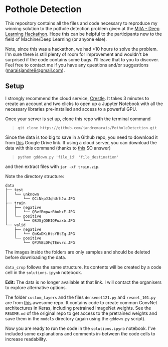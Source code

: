 # Pothole Detection

This repository contains all the files and code necessary to reproduce my winning solution to the pothole detection problem given at the [MIIA - Deep Learning Hackathon](http://machineintelligenceafrica.org/activities/hackathon/). Hope this can be helpful to the participants new to the field of Machine/Deep Learning (or anyone else).

Note, since this was a hackathon, we had <10 hours to solve the problem. I'm sure there is still plenty of room for improvement and wouldn't be surprised if the code contains some bugs. I'll leave that to you to discover. Feel free to contact me if you have any questions and/or suggestions (maraisjandre9@gmail.com).

## Setup

I strongly recommend the cloud service, [Crestle](crestle.com). It takes 3 minutes to create an account and two clicks to open up a Jupyter Notebook with all the necessary libraries pre-installed and access to a powerful GPU.

Once your server is set up, clone this repo with the terminal command

> `git clone https://github.com/jandremarais/PotholeDetection.git`

Since the data is too big to save in a Github repo, you need to download it from [this](https://drive.google.com/open?id=0B1IZ6xxwxyvTcWNOWHAxeVgyTlU%C2%A0) Google Drive link. If using a cloud server, you can download the data with this command (thanks to [this](https://stackoverflow.com/a/39225039/6785054) SO answer)

> `python gddown.py 'file_id' 'file_destination'`

and then extract files with `jar -xf train.zip`.

Note the directory structure:

```{txt}
data  
├── test  
│   └── unknown  
│       └── QCiNkpJJqhUrhJw.JPG  
├── train  
│   ├── negative  
│   │   └── QBvfRmpwrRbuhxE.JPG  
│   └── positive  
│       └── QBJSjQDEIQPuaxb.JPG  
└── valid  
    ├── negative  
    │   └── QbKxDKiHtsYBtZq.JPG  
    └── positive
        └── QPJVBLDFqTEnvrc.JPG 
```

The images inside the folders are only samples and should be deleted before downloading the data.

`data_crop` follows the same structure. Its contents will be created by a code cell in the `solutions.ipynb` notebook. 

**Edit:** The data is no longer available at that link. I will contact the organisers to explore alternative options.

The folder `custom_layers` and the files `densenet121.py` and `resnet_101.py` are from [this](https://github.com/flyyufelix/cnn_finetune) awesome repo. It contains code to create common ConvNet architectures in Keras, including pretrained ImageNet weights. See the `README.md` of the original repo to get access to the pretrained weights and save them in the `models` directory (again using the `gddown.py` script).

Now you are ready to run the code in the `solutions.ipynb` notebook. I've included some explanations and comments in-between the code cells to increase readability.
